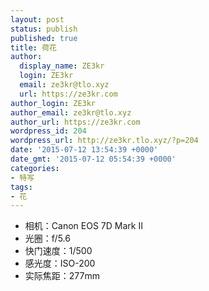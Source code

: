 ```yaml
---
layout: post
status: publish
published: true
title: 荷花
author:
  display_name: ZE3kr
  login: ZE3kr
  email: ze3kr@tlo.xyz
  url: https://ze3kr.com
author_login: ZE3kr
author_email: ze3kr@tlo.xyz
author_url: https://ze3kr.com
wordpress_id: 204
wordpress_url: http://ze3kr.tlo.xyz/?p=204
date: '2015-07-12 13:54:39 +0000'
date_gmt: '2015-07-12 05:54:39 +0000'
categories:
- 特写
tags:
- 花
---
```

<ul>
<li>相机：Canon EOS 7D Mark II</li>
<li>光圈：f/5.6</li>
<li>快门速度：1/500</li>
<li>感光度：ISO-200</li>
<li>实际焦距：277mm</li>
</ul>
